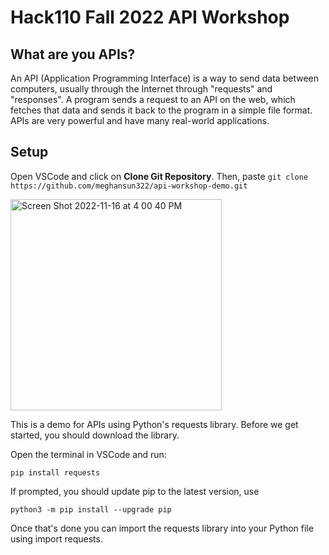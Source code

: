 # Hack110 Fall 2022 API Workshop

## What are you APIs?

An API (Application Programming Interface) is a way to send data between computers, usually through the Internet through "requests" and "responses". A program sends a request to an API on the web, which fetches that data and sends it back to the program in a simple file format. APIs are very powerful and have many real-world applications.

## Setup

Open VSCode and click on **Clone Git Repository**. Then, paste `git clone https://github.com/meghansun322/api-workshop-demo.git`

<img width="338" alt="Screen Shot 2022-11-16 at 4 00 40 PM" src="https://user-images.githubusercontent.com/69722735/202293238-cdc8207a-2f84-451f-ad15-4c6100507669.png">

This is a demo for APIs using Python's requests library. Before we get started, you should download the library.

Open the terminal in VSCode and run:

`pip install requests` 

If prompted, you should update pip to the latest version, use

`python3 -m pip install --upgrade pip`

Once that's done you can import the requests library into your Python file using import requests.
